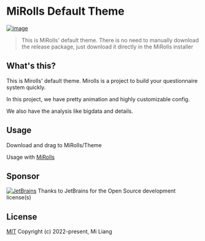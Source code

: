 # MiRolls Default Theme
[![image](https://img.shields.io/badge/Author-liangmi-blue)](https://github.com/liangmiQwQ)
> This is MiRolls' default theme. There is no need to manually download the release package, just download it directly in the MiRolls installer

## What's this?
This is Mirolls' default theme. Mirolls is a project to build your questionnaire system quickly.

In this project, we have pretty animation and highly customizable config.

We also have the analysis like bigdata and details.

## Usage
Download and drag to MiRolls/Theme

Usage with [MiRolls](https://github.com/MiRolls/MiRolls)

## Sponsor
[![JetBrains](https://resources.jetbrains.com/storage/products/company/brand/logos/jb_beam.svg)](https://jetbrains.com/)
Thanks to JetBrains for the Open Source development license(s)

## License

[MIT](https://mit-license.org)
Copyright (c) 2022-present, Mi Liang